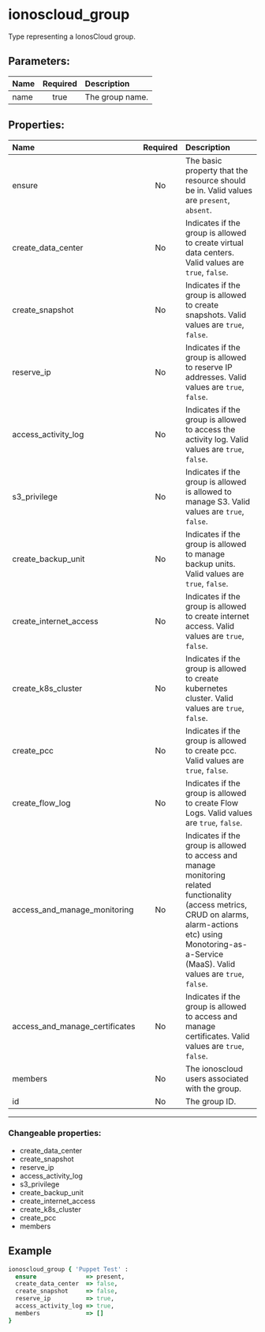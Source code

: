 # ionoscloud_group

Type representing a IonosCloud group.

## Parameters:

| Name | Required | Description |
| :--- | :-: | :--- |
| name | true | The group name.   |

## Properties:

| Name | Required | Description |
| :--- | :-: | :--- |
| ensure | No | The basic property that the resource should be in.  Valid values are `present`, `absent`.  |
| create_data_center | No | Indicates if the group is allowed to create virtual data centers.  Valid values are `true`, `false`.  |
| create_snapshot | No | Indicates if the group is allowed to create snapshots.  Valid values are `true`, `false`.  |
| reserve_ip | No | Indicates if the group is allowed to reserve IP addresses.  Valid values are `true`, `false`.  |
| access_activity_log | No | Indicates if the group is allowed to access the activity log.  Valid values are `true`, `false`.  |
| s3_privilege | No | Indicates if the group is allowed is allowed to manage S3.  Valid values are `true`, `false`.  |
| create_backup_unit | No | Indicates if the group is allowed to manage backup units.  Valid values are `true`, `false`.  |
| create_internet_access | No | Indicates if the group is allowed to create internet access.  Valid values are `true`, `false`.  |
| create_k8s_cluster | No | Indicates if the group is allowed to create kubernetes cluster.  Valid values are `true`, `false`.  |
| create_pcc | No | Indicates if the group is allowed to create pcc.  Valid values are `true`, `false`.  |
| create_flow_log | No | Indicates if the group is allowed to create Flow Logs.  Valid values are `true`, `false`.  |
| access_and_manage_monitoring | No | Indicates if the group is allowed to access and manage monitoring related functionality (access metrics, CRUD on alarms, alarm-actions etc) using Monotoring-as-a-Service (MaaS).  Valid values are `true`, `false`.  |
| access_and_manage_certificates | No | Indicates if the group is allowed to access and manage certificates.  Valid values are `true`, `false`.  |
| members | No | The ionoscloud users associated with the group.   |
| id | No | The group ID.   |
***


### Changeable properties:

* create_data_center
* create_snapshot
* reserve_ip
* access_activity_log
* s3_privilege
* create_backup_unit
* create_internet_access
* create_k8s_cluster
* create_pcc
* members


## Example

```ruby
ionoscloud_group { 'Puppet Test' :
  ensure              => present,
  create_data_center  => false,
  create_snapshot     => false,
  reserve_ip          => true,
  access_activity_log => true,
  members             => []
}

```
